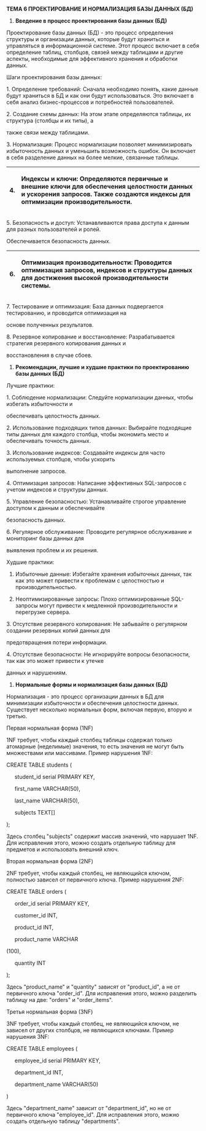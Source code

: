 ﻿**ТЕМА 6 ПРОЕКТИРОВАНИЕ И НОРМАЛИЗАЦИЯ БАЗЫ ДАННЫХ (БД)**

1. **Введение в процесс проектирования базы данных (БД)**

Проектирование базы данных (БД) - это процесс определения структуры и организации данных, которые будут храниться и управляться в информационной системе. Этот процесс включает в себя определение таблиц, столбцов, связей между таблицами и другие аспекты, необходимые для эффективного хранения и обработки данных.

Шаги проектирования базы данных:

1\. Определение требований: Сначала необходимо понять, какие данные будут храниться в БД и как они будут использоваться. Это включает в себя анализ бизнес-процессов и потребностей пользователей.

2\. Создание схемы данных: На этом этапе определяются таблицы, их структура (столбцы и их типы), а

также связи между таблицами.

3\. Нормализация: Процесс нормализации позволяет минимизировать избыточность данных и уменьшить возможность ошибок. Он включает в себя разделение данных на более мелкие, связанные таблицы.


|<p>4\.</p><p></p>|<p>Индексы и ключи: Определяются первичные и внешние ключи для обеспечения целостности данных и ускорения запросов. Также создаются индексы для оптимизации производительности.</p><p></p>|
| :- | :- |

5\. Безопасность и доступ: Устанавливаются права доступа к данным для разных пользователей и ролей.

Обеспечивается безопасность данных.


|<p>6\.</p><p></p>|<p>Оптимизация производительности: Проводится оптимизация запросов, индексов и структуры данных для достижения высокой производительности системы.</p><p></p>|
| :- | :- |

7\. Тестирование и оптимизация: База данных подвергается тестированию, и проводится оптимизация на

основе полученных результатов.

8\. Резервное копирование и восстановление: Разрабатывается стратегия резервного копирования данных и

восстановления в случае сбоев.

1. **Рекомендации, лучшие и худшие практики по проектированию базы данных (БД)**

Лучшие практики:

1\. Соблюдение нормализации: Следуйте нормализации данных, чтобы избегать избыточности и

обеспечивать целостность данных.

2\. Использование подходящих типов данных: Выбирайте подходящие типы данных для каждого столбца, чтобы экономить место и обеспечивать точность данных.

3\. Использование индексов: Создавайте индексы для часто используемых столбцов, чтобы ускорить

выполнение запросов.

4\. Оптимизация запросов: Написание эффективных SQL-запросов с учетом индексов и структуры данных.

5\. Управление безопасностью: Устанавливайте строгое управление доступом к данным и обеспечивайте

безопасность данных.

6\. Регулярное обслуживание: Проводите регулярное обслуживание и мониторинг базы данных для

выявления проблем и их решения.

Худшие практики:

1. Избыточные данные: Избегайте хранения избыточных данных, так как это может привести к проблемам с целостностью и производительностью.

1. Неоптимизированные запросы: Плохо оптимизированные SQL-запросы могут привести к медленной производительности и перегрузке сервера.

3\. Отсутствие резервного копирования: Не забывайте о регулярном создании резервных копий данных для

предотвращения потери информации.

4\. Отсутствие безопасности: Не игнорируйте вопросы безопасности, так как это может привести к утечке

данных и нарушениям.

1. **Нормальные формы и нормализация базы данных (БД)**

Нормализация - это процесс организации данных в БД для минимизации избыточности и обеспечения целостности данных. Существует несколько нормальных форм, включая первую, вторую и третью.

Первая нормальная форма (1NF)

1NF требует, чтобы каждый столбец таблицы содержал только атомарные (неделимые) значения, то есть значения не могут быть множествами или массивами. Пример нарушения 1NF:

CREATE TABLE students (

`   `student\_id serial PRIMARY KEY,

`   `first\_name VARCHAR(50),

`   `last\_name VARCHAR(50),

`   `subjects TEXT[]

);

Здесь столбец "subjects" содержит массив значений, что нарушает 1NF. Для исправления этого, можно создать отдельную таблицу для предметов и использовать внешний ключ.

Вторая нормальная форма (2NF)

2NF требует, чтобы каждый столбец, не являющийся ключом, полностью зависел от первичного ключа. Пример нарушения 2NF:

CREATE TABLE orders (

`   `order\_id serial PRIMARY KEY,

`   `customer\_id INT,

`   `product\_id INT,

`   `product\_name VARCHAR

(100),

`   `quantity INT

);

Здесь "product\_name" и "quantity" зависят от "product\_id", а не от первичного ключа "order\_id". Для исправления этого, можно разделить таблицу на две: "orders" и "order\_items".

Третья нормальная форма (3NF)

3NF требует, чтобы каждый столбец, не являющийся ключом, не зависел от других столбцов, не являющихся ключами. Пример нарушения 3NF:

CREATE TABLE employees (

`   `employee\_id serial PRIMARY KEY,

`   `department\_id INT,

`   `department\_name VARCHAR(50)

)

Здесь "department\_name" зависит от "department\_id", но не от первичного ключа "employee\_id". Для исправления этого, можно создать отдельную таблицу "departments".

